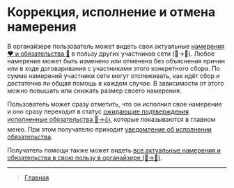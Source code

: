 # Коррекция, исполнение и отмена намерения

В органайзере пользователь может видеть свои актуальные [намерения ❤️ и обязательства 🤝](../glossary/glossary.md) в пользу других участников сети (👤->👥).
Любое намерение может быть изменено или отменено без объяснения причин или в ходе договаривания с участниками этого конкретного сбора. По сумме намерений участники сети могут отслеживать, как идёт сбор и достаточна ли общая помощь в каждом случае. В зависимости от этого можно повышать или снижать размер своего намерения.

Пользователь может сразу отметить, что он исполнил свое намерение и оно сразу переходит в статус [ожидающие подтверждения исполненные обязательства 🤝->👍](../actions/confirmation_of_transfer.md), которые показываются в главном меню. При этом получателю приходит [уведомление об исполнении обязательства](notifications/money_transferred.md).

Получатель помощи также может видеть [все актуальные намерения и обязательства в свою пользу в органайзере (👥->👤)](../actions/show_int_obl_for_me.md).

---
> [Главная](../index.md)
